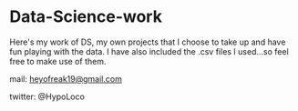 # Data-Science-work
Here's my work of DS, my own projects that I choose to take up and have fun playing with the data. I have also included the .csv files I used...so feel free to make use of them. 

mail: heyofreak19@gmail.com


twitter: @HypoLoco
